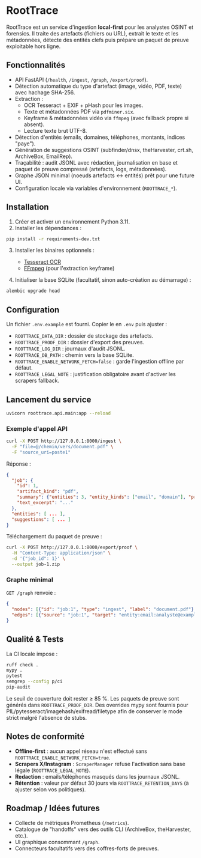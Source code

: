 # RootTrace

RootTrace est un service d'ingestion **local-first** pour les analystes OSINT et forensics. Il traite des artefacts (fichiers ou URL), extrait le texte et les métadonnées, détecte des entités clefs puis prépare un paquet de preuve exploitable hors ligne.

## Fonctionnalités

- API FastAPI (`/health`, `/ingest`, `/graph`, `/export/proof`).
- Détection automatique du type d'artefact (image, vidéo, PDF, texte) avec hachage SHA-256.
- Extraction :
  - OCR Tesseract + EXIF + pHash pour les images.
  - Texte et métadonnées PDF via `pdfminer.six`.
  - Keyframe & métadonnées vidéo via `ffmpeg` (avec fallback propre si absent).
  - Lecture texte brut UTF-8.
- Détection d'entités (emails, domaines, téléphones, montants, indices "paye").
- Génération de suggestions OSINT (subfinder/dnsx, theHarvester, crt.sh, ArchiveBox, EmailRep).
- Traçabilité : audit JSONL avec rédaction, journalisation en base et paquet de preuve compressé (artefacts, logs, métadonnées).
- Graphe JSON minimal (noeuds artefacts ↔ entités) prêt pour une future UI.
- Configuration locale via variables d'environnement (`ROOTTRACE_*`).

## Installation

1. Créer et activer un environnement Python 3.11.
2. Installer les dépendances :

```bash
pip install -r requirements-dev.txt
```

3. Installer les binaires optionnels :
   - [Tesseract OCR](https://tesseract-ocr.github.io/tessdoc/Installation.html)
   - [FFmpeg](https://ffmpeg.org/download.html) (pour l'extraction keyframe)

4. Initialiser la base SQLite (facultatif, sinon auto-création au démarrage) :

```bash
alembic upgrade head
```

## Configuration

Un fichier `.env.example` est fourni. Copier le en `.env` puis ajuster :

- `ROOTTRACE_DATA_DIR` : dossier de stockage des artefacts.
- `ROOTTRACE_PROOF_DIR` : dossier d'export des preuves.
- `ROOTTRACE_LOG_DIR` : journaux d'audit JSONL.
- `ROOTTRACE_DB_PATH` : chemin vers la base SQLite.
- `ROOTTRACE_ENABLE_NETWORK_FETCH=false` : garde l'ingestion offline par défaut.
- `ROOTTRACE_LEGAL_NOTE` : justification obligatoire avant d'activer les scrapers fallback.

## Lancement du service

```bash
uvicorn roottrace.api.main:app --reload
```

### Exemple d'appel API

```bash
curl -X POST http://127.0.0.1:8000/ingest \
  -F "file=@/chemin/vers/document.pdf" \
  -F "source_uri=poste1"
```

Réponse :

```json
{
  "job": {
    "id": 1,
    "artifact_kind": "pdf",
    "summary": {"entities": 3, "entity_kinds": ["email", "domain"], "proof_archive": "proofs/job-1.zip"},
    "text_excerpt": "..."
  },
  "entities": [ ... ],
  "suggestions": [ ... ]
}
```

Téléchargement du paquet de preuve :

```bash
curl -X POST http://127.0.0.1:8000/export/proof \
  -H "Content-Type: application/json" \
  -d '{"job_id": 1}' \
  --output job-1.zip
```

### Graphe minimal

`GET /graph` renvoie :

```json
{
  "nodes": [{"id": "job:1", "type": "ingest", "label": "document.pdf"}, ...],
  "edges": [{"source": "job:1", "target": "entity:email:analyste@example.com", "type": "mentions"}]
}
```

## Qualité & Tests

La CI locale impose :

```bash
ruff check .
mypy .
pytest
semgrep --config p/ci
pip-audit
```

Le seuil de couverture doit rester ≥ 85 %. Les paquets de preuve sont générés dans `ROOTTRACE_PROOF_DIR`.
Des overrides mypy sont fournis pour PIL/pytesseract/imagehash/exifread/filetype afin de conserver le mode strict malgré l'absence de stubs.

## Notes de conformité

- **Offline-first** : aucun appel réseau n'est effectué sans `ROOTTRACE_ENABLE_NETWORK_FETCH=true`.
- **Scrapers X/Instagram** : `ScraperManager` refuse l'activation sans base légale (`ROOTTRACE_LEGAL_NOTE`).
- **Redaction** : emails/téléphones masqués dans les journaux JSONL.
- **Rétention** : valeur par défaut 30 jours via `ROOTTRACE_RETENTION_DAYS` (à ajuster selon vos politiques).

## Roadmap / Idées futures

- Collecte de métriques Prometheus (`/metrics`).
- Catalogue de "handoffs" vers des outils CLI (ArchiveBox, theHarvester, etc.).
- UI graphique consommant `/graph`.
- Connecteurs facultatifs vers des coffres-forts de preuves.
